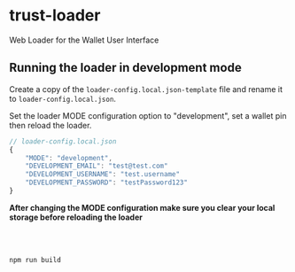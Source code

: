 # trust-loader

Web Loader for the Wallet User Interface

## Running the loader in development mode

Create a copy of the `loader-config.local.json-template` file and rename it to `loader-config.local.json`.

Set the loader MODE configuration option to "development", set a wallet pin then reload the loader.

```javascript
// loader-config.local.json
{
    "MODE": "development",
    "DEVELOPMENT_EMAIL": "test@test.com"
    "DEVELOPMENT_USERNAME": "test.username"
    "DEVELOPMENT_PASSWORD": "testPassword123"
}
```

**After changing the MODE configuration make sure you clear your local storage before reloading the loader**

<br />
<br />

```
npm run build
```
